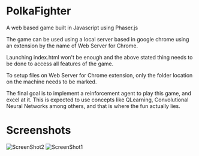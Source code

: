 # PolkaFighter
A web based game built in Javascript using Phaser.js

The game can be used using a local server based in google chrome using an extension by the name of Web Server for Chrome. 

Launching index.html won't be enough and the above stated thing needs to be done to access all features of the game. 

To setup files on Web Server for Chrome extension, only the folder location on the machine needs to be marked. 

The final goal is to implement a reinforcement agent to play this game, and excel at it. This is expected to use concepts like QLearning, Convolutional Neural Networks among others, and that is where the fun actually lies.

# Screenshots
![ScreenShot2](https://raw.github.com/championballer/PolkaFighter/master/Screenshot2.png)
![ScreenShot1](https://raw.github.com/championballer/PolkaFighter/master/Screenshot1.png)
